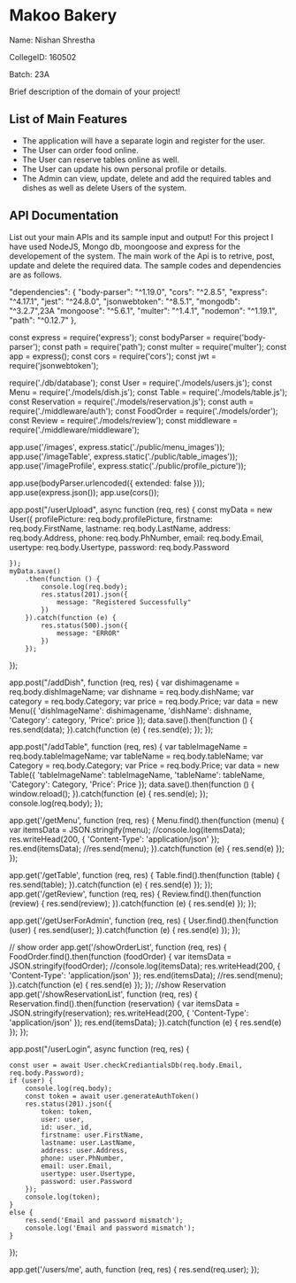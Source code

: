 # Makoo Bakery 
Name: Nishan Shrestha

CollegeID: 160502

Batch: 23A

Brief description of the domain of your project!

## List of Main Features
- The application will have a separate login and register for the user.
- The User can order food online.
- The User can reserve tables online as well.
- The User can update his own personal profile or details.
- The Admin can view, update, delete and add the required tables and dishes as well as delete Users of the system.

## API Documentation
List out your main APIs and its sample input and output!
For this project I have used NodeJS, Mongo db, moongoose and express for the developement of the system. The main work of the Api is to retrive, post, update and delete the required data. The sample codes and dependencies are as follows.

  "dependencies": {
    "body-parser": "^1.19.0",
    "cors": "^2.8.5",
    "express": "^4.17.1",
    "jest": "^24.8.0",
    "jsonwebtoken": "^8.5.1",
    "mongodb": "^3.2.7",23A
    "mongoose": "^5.6.1",
    "multer": "^1.4.1",
    "nodemon": "^1.19.1",
    "path": "^0.12.7"
  },

const express = require('express');
const bodyParser = require('body-parser');
const path = require('path');
const multer = require('multer');
const app = express();
const cors = require('cors');
const jwt = require('jsonwebtoken');

require('./db/database');
const User = require('./models/users.js');
const Menu = require('./models/dish.js');
const Table = require('./models/table.js');
const Reservation = require('./models/reservation.js');
const auth = require('./middleware/auth');
const FoodOrder = require('./models/order');
const Review = require('./models/review');
const middleware = require('./middleware/middleware');

app.use('/images', express.static('./public/menu_images'));
app.use('/imageTable', express.static('./public/table_images'));
app.use('/imageProfile', express.static('./public/profile_picture'));

app.use(bodyParser.urlencoded({ extended: false }));
app.use(express.json());
app.use(cors());

app.post("/userUpload", async function (req, res) {
    const myData = new User({
        profilePicture: req.body.profilePicture,
        firstname: req.body.FirstName,
        lastname: req.body.LastName,
        address: req.body.Address,
        phone: req.body.PhNumber,
        email: req.body.Email,
        usertype: req.body.Usertype,
        password: req.body.Password

    });
    myData.save()
        .then(function () {
            console.log(req.body);
            res.status(201).json({
                message: "Registered Successfully"
            })
        }).catch(function (e) {
            res.status(500).json({
                message: "ERROR"
            })
        });
});

app.post("/addDish", function (req, res) {
    var dishimagename = req.body.dishImageName;
    var dishname = req.body.dishName;
    var category = req.body.Category;
    var price = req.body.Price;
    var data = new Menu({
        'dishImageName': dishimagename,
        'dishName': dishname,
        'Category': category,
        'Price': price
    });
    data.save().then(function () {
        res.send(data);
    }).catch(function (e) {
        res.send(e);
    });
});

app.post("/addTable", function (req, res) {
    var tableImageName = req.body.tableImageName;
    var tableName = req.body.tableName;
    var Category = req.body.Category;
    var Price = req.body.Price;
    var data = new Table({
        'tableImageName': tableImageName,
        'tableName': tableName,
        'Category': Category,
        'Price': Price
    });
    data.save().then(function () {
        window.reload();
    }).catch(function (e) {
        res.send(e);
    });
    console.log(req.body);
});

app.get('/getMenu', function (req, res) {
    Menu.find().then(function (menu) {
        var itemsData = JSON.stringify(menu);
        //console.log(itemsData);
        res.writeHead(200, { 'Content-Type': 'application/json' });
        res.end(itemsData);
        //res.send(menu);
    }).catch(function (e) {
        res.send(e)
    });
});

app.get('/getTable', function (req, res) {
    Table.find().then(function (table) {
        res.send(table);
    }).catch(function (e) {
        res.send(e)
    });
});
app.get('/getReview', function (req, res) {
    Review.find().then(function (review) {
        res.send(review);
    }).catch(function (e) {
        res.send(e)
    });
});

app.get('/getUserForAdmin', function (req, res) {
    User.find().then(function (user) {
        res.send(user);
    }).catch(function (e) {
        res.send(e)
    });
});

// show order
app.get('/showOrderList', function (req, res) {
    FoodOrder.find().then(function (foodOrder) {
        var itemsData = JSON.stringify(foodOrder);
        //console.log(itemsData);
        res.writeHead(200, { 'Content-Type': 'application/json' });
        res.end(itemsData);
        //res.send(menu);
    }).catch(function (e) {
        res.send(e)
    });
});
//show Reservation
app.get('/showReservationList', function (req, res) {
    Reservation.find().then(function (reservation) {
        var itemsData = JSON.stringify(reservation);
        res.writeHead(200, { 'Content-Type': 'application/json' });
        res.end(itemsData);
    }).catch(function (e) {
        res.send(e)
    });
});

app.post("/userLogin", async function (req, res) {

    const user = await User.checkCrediantialsDb(req.body.Email, req.body.Password);
    if (user) {
        console.log(req.body);
        const token = await user.generateAuthToken()
        res.status(201).json({
            token: token,
            user: user,
            id: user._id,
            firstname: user.FirstName,
            lastname: user.LastName,
            address: user.Address,
            phone: user.PhNumber,
            email: user.Email,
            usertype: user.Usertype,
            password: user.Password
        });
        console.log(token);
    }
    else {
        res.send('Email and password mismatch');
        console.log('Email and password mismatch');
    }
});

app.get('/users/me', auth, function (req, res) {
    res.send(req.user);
});
